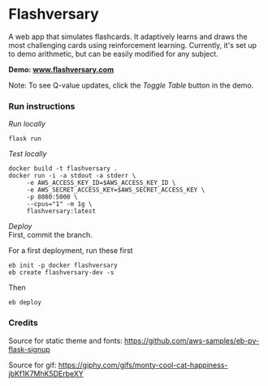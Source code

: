 # Flashversary

A web app that simulates flashcards. It adaptively learns and draws the most challenging cards using reinforcement learning.  Currently, it's set up to demo arithmetic, but can be easily modified for any subject.

**Demo: www.flashversary.com**

Note: To see Q-value updates, click the *Toggle Table* button in the demo.

### Run instructions

*Run locally*
```
flask run
```

*Test locally*
```
docker build -t flashversary .
docker run -i -a stdout -a stderr \
     -e AWS_ACCESS_KEY_ID=$AWS_ACCESS_KEY_ID \
     -e AWS_SECRET_ACCESS_KEY=$AWS_SECRET_ACCESS_KEY \
     -p 8080:5000 \
     --cpus="1" -m 1g \
     flashversary:latest
```

*Deploy*\
First, commit the branch.

For a first deployment, run these first
```
eb init -p docker flashversary
eb create flashversary-dev -s
```
Then
```
eb deploy
```

### Credits

Source for static theme and fonts:
https://github.com/aws-samples/eb-py-flask-signup

Source for gif: 
https://giphy.com/gifs/monty-cool-cat-happiness-jbKf1K7MhK5DErbeXY
